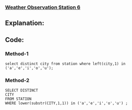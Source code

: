 ### [Weather Observation Station 6](https://www.hackerrank.com/challenges/weather-observation-station-6/problem?isFullScreen=true)

## Explanation:

## Code:
### Method-1
```mysql
select distinct city from station where left(city,1) in ('a','e','i','o','u');
```

### Method-2
```mysql
SELECT DISTINCT 
CITY 
FROM STATION 
WHERE lower(substr(CITY,1,1)) in ('a','e','i','o','u') ;
```
